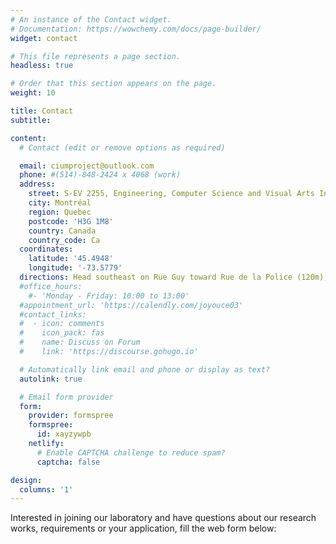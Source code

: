 ```yaml
---
# An instance of the Contact widget.
# Documentation: https://wowchemy.com/docs/page-builder/
widget: contact

# This file represents a page section.
headless: true

# Order that this section appears on the page.
weight: 10

title: Contact
subtitle:

content:
  # Contact (edit or remove options as required)

  email: ciumproject@outlook.com
  phone: #(514)-848-2424 x 4068 (work)
  address:
    street: S-EV 2255, Engineering, Computer Science and Visual Arts Integrated Complex, 1515 St. Catherine W.
    city: Montréal
    region: Quebec
    postcode: 'H3G 1M8'
    country: Canada
    country_code: Ca
  coordinates:
    latitude: '45.4948'
    longitude: '-73.5779'
  directions: Head southeast on Rue Guy toward Rue de la Police (120m), turn left onto Sainte-Catherine O, destination will be on the left. 
  #office_hours:
    #- 'Monday - Friday: 10:00 to 13:00'
  #appointment_url: 'https://calendly.com/joyouce03'
  #contact_links:
  #  - icon: comments
  #    icon_pack: fas
  #    name: Discuss on Forum
  #    link: 'https://discourse.gohugo.io'

  # Automatically link email and phone or display as text?
  autolink: true

  # Email form provider
  form:
    provider: formspree
    formspree:
      id: xayzywpb
    netlify:
      # Enable CAPTCHA challenge to reduce spam?
      captcha: false

design:
  columns: '1'
---
```


Interested in joining our laboratory and have questions about our research works, requirements or your application, fill the web form below: